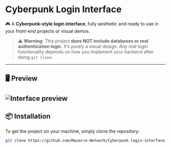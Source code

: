 # Cyberpunk Login Interface

🎮 A **Cyberpunk-style login interface**, fully aesthetic and ready to use in your front-end projects or visual demos.  

> ⚠️ **Warning:** This project **does NOT include databases or real authentication logic**. It’s purely a visual design. Any real login functionality depends on how you implement your backend after doing `git clone`.

---

## 🖥️ Preview

![Interface preview](https://s184.convertio.me/p/Zk72_nTgBknE-5KZnDE2Pw/73ecbba4403f21c82cdb9c67a6bb07ad/Screen_Recording_20250914_180507_Brave.gif)  
---

## 📦 Installation

To get the project on your machine, simply clone the repository:

```bash
git clone https://github.com/Maxacre-Network/Cyberpunk-login-interface.git
